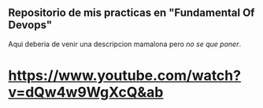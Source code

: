 ## Repositorio de mis practicas en "Fundamental Of Devops"

Aqui deberia de venir una descripcion mamalona pero _no se que poner_.
# https://www.youtube.com/watch?v=dQw4w9WgXcQ&ab
